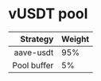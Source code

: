 # vUSDT pool
|Strategy | Weight |
|-------: | --------|
|aave-usdt     | 95%     |
|Pool buffer | 5%     |
